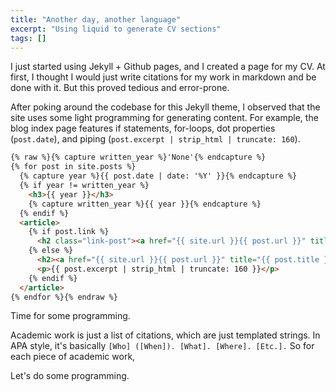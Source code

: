 ```yaml
---
title: "Another day, another language"
excerpt: "Using liquid to generate CV sections"
tags: []
---
```


I just started using Jekyll + Github pages, and I created a page for my CV. At first, I thought I would just write citations for my work in markdown and be done with it. But this proved tedious and error-prone. 

After poking around the codebase for this Jekyll theme, I observed that the site uses some light programming for generating content. For example, the blog index page features if statements, for-loops, dot properties (`post.date`), and piping (`post.excerpt | strip_html | truncate: 160`).

```html
{% raw %}{% capture written_year %}'None'{% endcapture %}
{% for post in site.posts %}  
  {% capture year %}{{ post.date | date: '%Y' }}{% endcapture %}
  {% if year != written_year %}
    <h3>{{ year }}</h3>
    {% capture written_year %}{{ year }}{% endcapture %}
  {% endif %}
  <article>
    {% if post.link %}
      <h2 class="link-post"><a href="{{ site.url }}{{ post.url }}" title="{{ post.title }}">{{ post.title }}</a> <a href="{{ post.link }}" target="_blank" title="{{ post.title }}"><i class="fa fa-link"></i></a></h2>
    {% else %}
      <h2><a href="{{ site.url }}{{ post.url }}" title="{{ post.title }}">{{ post.title }}</a></h2>
      <p>{{ post.excerpt | strip_html | truncate: 160 }}</p>
    {% endif %}
  </article>
{% endfor %}{% endraw %}
```

Time for some programming.

Academic work is just a list of citations, which are just templated strings. In APA style, it's basically `[Who] ([When]). [What]. [Where]. [Etc.].` So for each piece of academic work, 

Let's do some programming.
